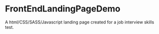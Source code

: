 # FrontEndLandingPageDemo

A html/CSS/SASS/Javascript landing page created for a job interview skills test.
